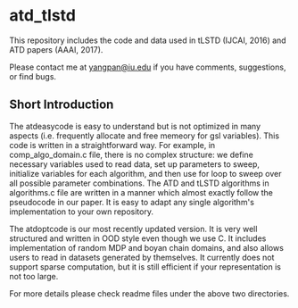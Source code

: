 # atd_tlstd
This repository includes the code and data used in tLSTD (IJCAI, 2016) and ATD papers (AAAI, 2017). 

Please contact me at yangpan@iu.edu if you have comments, suggestions, or find bugs. 

## Short Introduction
The atdeasycode is easy to understand but is not optimized in many aspects (i.e. frequently allocate and free memeory for gsl variables). This code is written in a straightforward way. For example, in comp_algo_domain.c file, there is no complex structure: we define necessary variables used to read data, set up parameters to sweep, initialize variables for each algorithm, and then use for loop to sweep over all possible parameter combinations. The ATD and tLSTD algorithms in algorithms.c file are written in a manner which almost exactly follow the pseudocode in our paper. It is easy to adapt any single algorithm's implementation to your own repository. 

The atdoptcode is our most recently updated version. It is very well structured and written in OOD style even though we use C. It includes implementation of random MDP and boyan chain domains, and also allows users to read in datasets generated by themselves. It currently does not support sparse computation, but it is still efficient if your representation is not too large. 

For more details please check readme files under the above two directories. 
